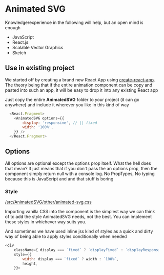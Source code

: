 
# Animated SVG

Knowledge/experience in the following will help, but an open mind is enough

- JavaScript
- React.js
- Scalable Vector Graphics
- Sketch

## Use in existing project

We started off by creating a brand new React App using [create-react-app](https://reactjs.org/docs/create-a-new-react-app.html). The theory being that if the entire animation component can be copy and pasted into such an app, it will be easy to drop it into any existing React app

Just copy the entire **AnimatedSVG** folder to your project (it can go anywhere) and include it wherever you like in this kind of way

```javascript
  <React.Fragment>
    <AnimatedSVG options={{
    	display: 'responsive', // || fixed
    	width: '100%',
    }} />
  </React.Fragment>
```

## Options

All options are optional except the options prop itself. What the hell does 
that mean? It just means that if you don't pass the **<AnimatedSVG />** an 
options prop, then the component simply return null with a console log. No 
PropTypes, No typing because this is JavaScript and and that stuff is boring

### Style

[/src/AnimatedSVG/other/animated-svg.css](./src/AnimatedSVG/other/animated-svg.css)

Importing vanilla CSS into the component is the simplest way we can think of to 
add the style AnimatedSVG needs, not the best. 
You can implement these styles in whichever way suits you. 

And sometimes we have used inline jss kind of styles as a quick and 
dirty way of being able to apply styles conditionally when needed

```javascript
<div 
    className={ display === `fixed` ? `displayFixed` : `displayResponsive` }
    style={{ 
        width: display === `fixed` ? width : `100%`,
        height,
    }}>
```
